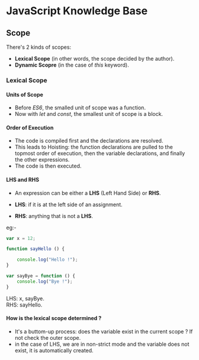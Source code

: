 # JavaScript Knowledge Base



## Scope


There's 2 kinds of scopes:
- **Lexical Scope** (in other words, the scope decided by the author).
- **Dynamic Scopre** (in the case of _this_ keyword).


### Lexical Scope

#### Units of Scope
- Before _ES6_, the smalled unit of scope was a function.
- Now with _let_ and _const_, the smallest unit of scope is a block.

#### Order of Execution
- The code is compiled first and the declarations are resolved.
- This leads to Hoisting: the function declarations are pulled to the topmost order of execution, then the variable declarations, and finally the other expressions.
- The code is then executed.

#### LHS and RHS
- An expression can be either a **LHS** (Left Hand Side) or **RHS**.

- **LHS**: if it is at the left side of an assignment.
- **RHS**: anything that is not a **LHS**.


eg:-

```js
var x = 12;

function sayHello () {

	console.log("Hello !");
}

var sayBye = function () {
	console.log("Bye !");
}

```

LHS: x, sayBye.  
RHS: sayHello.


#### How is the lexical scope determined ?

- It's a buttom-up process: does the variable exist in the current scope ? If not check the outer scope.
- in the case of LHS, we are in non-strict mode and the variable does not exist, it is automatically created.
